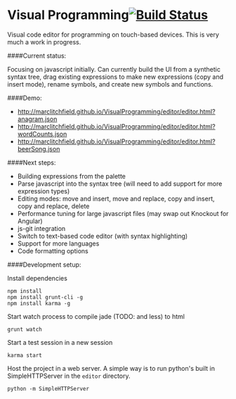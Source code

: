 Visual Programming[![Build Status](https://travis-ci.org/marclitchfield/VisualProgramming.png?branch=master)](https://travis-ci.org/marclitchfield/VisualProgramming)
==================

Visual code editor for programming on touch-based devices. This is very much a work in progress.

####Current status:

Focusing on javascript initially. Can currently build the UI from a synthetic syntax tree, drag existing expressions to make new expressions (copy and insert mode), rename symbols, and create new symbols and functions. 

####Demo:

* http://marclitchfield.github.io/VisualProgramming/editor/editor.html?anagram.json
* http://marclitchfield.github.io/VisualProgramming/editor/editor.html?wordCounts.json
* http://marclitchfield.github.io/VisualProgramming/editor/editor.html?beerSong.json


####Next steps:
* Building expressions from the palette
* Parse javascript into the syntax tree (will need to add support for more expression types)
* Editing modes: move and insert, move and replace, copy and insert, copy and replace, delete
* Performance tuning for large javascript files (may swap out Knockout for Angular)
* js-git integration
* Switch to text-based code editor (with syntax highlighting)
* Support for more languages
* Code formatting options

####Development setup:

Install dependencies
````
npm install
npm install grunt-cli -g
npm install karma -g
````

Start watch process to compile jade (TODO: and less) to html

````grunt watch````

Start a test session in a new session

````karma start````

Host the project in a web server. A simple way is to run python's built in SimpleHTTPServer in the ```editor``` directory.

````python -m SimpleHTTPServer````
